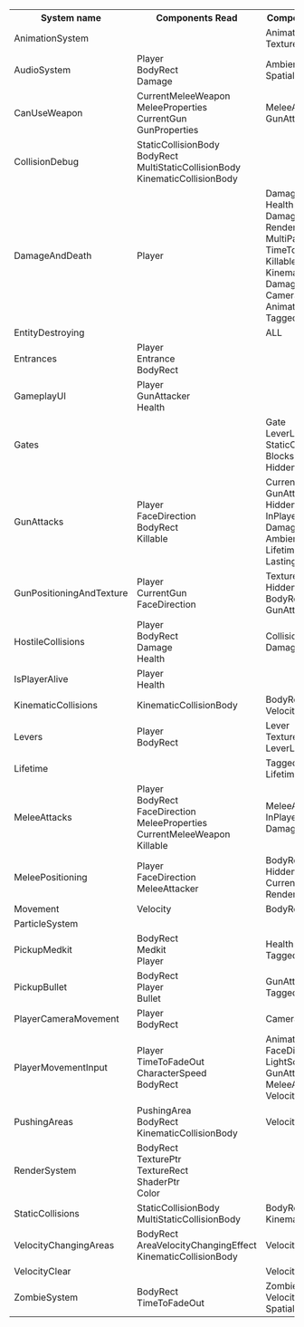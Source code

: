 <html>
<head>
<link rel="stylesheet" href="style.css">
</head>
<body>
<table>
<tr>
<th>System name</th>
<th>Components Read</th>
<th>Components Modified</th>
</tr>
<tr>
<td>AnimationSystem</td>
<td>
</td>
<td>
AnimationData<br />
TextureRect<br />
</td>
</tr>
<tr>
<td>AudioSystem</td>
<td>
Player<br />
BodyRect<br />
Damage<br />
</td>
<td>
AmbientSound<br />
SpatialSound<br />
</td>
</tr>
<tr>
<td>CanUseWeapon</td>
<td>
CurrentMeleeWeapon<br />
MeleeProperties<br />
CurrentGun<br />
GunProperties<br />
</td>
<td>
MeleeAttacker<br />
GunAttacker<br />
</td>
</tr>
<tr>
<td>CollisionDebug</td>
<td>
StaticCollisionBody<br />
BodyRect<br />
MultiStaticCollisionBody<br />
KinematicCollisionBody<br />
</td>
<td>
</td>
</tr>
<tr>
<td>DamageAndDeath</td>
<td>
Player<br />
</td>
<td>
DamageTag<br />
Health<br />
DamageAnimation<br />
RenderQuad<br />
MultiParticleEmitter<br />
TimeToFadeOut<br />
Killable<br />
KinematicCollisionBody<br />
Damage<br />
Camera<br />
AnimationData<br />
TaggedToDestroy<br />
</td>
</tr>
<tr>
<td>EntityDestroying</td>
<td>
</td>
<td>
ALL<br />
</td>
</tr>
<tr>
<td>Entrances</td>
<td>
Player<br />
Entrance<br />
BodyRect<br />
</td>
<td>
</td>
</tr>
<tr>
<td>GameplayUI</td>
<td>
Player<br />
GunAttacker<br />
Health<br />
</td>
<td>
</td>
</tr>
<tr>
<td>Gates</td>
<td>
</td>
<td>
Gate<br />
LeverListener<br />
StaticCollisionBody<br />
BlocksLight<br />
HiddenForRenderer<br />
</td>
</tr>
<tr>
<td>GunAttacks</td>
<td>
Player<br />
FaceDirection<br />
BodyRect<br />
Killable<br />
</td>
<td>
CurrentGun<br />
GunAttacker<br />
HiddenForRenderer<br />
InPlayerAttackArea<br />
DamageTag<br />
AmbientSound<br />
Lifetime<br />
LastingShot<br />
</td>
</tr>
<tr>
<td>GunPositioningAndTexture</td>
<td>
Player<br />
CurrentGun<br />
FaceDirection<br />
</td>
<td>
TextureRect<br />
HiddenForRenderer<br />
BodyRect<br />
GunAttacker<br />
</td>
</tr>
<tr>
<td>HostileCollisions</td>
<td>
Player<br />
BodyRect<br />
Damage<br />
Health<br />
</td>
<td>
CollisionWithPlayer<br />
DamageTag<br />
</td>
</tr>
<tr>
<td>IsPlayerAlive</td>
<td>
Player<br />
Health<br />
</td>
<td>
</td>
</tr>
<tr>
<td>KinematicCollisions</td>
<td>
KinematicCollisionBody<br />
</td>
<td>
BodyRect<br />
Velocity<br />
</td>
</tr>
<tr>
<td>Levers</td>
<td>
Player<br />
BodyRect<br />
</td>
<td>
Lever<br />
TextureRect<br />
LeverListener<br />
</td>
</tr>
<tr>
<td>Lifetime</td>
<td>
</td>
<td>
TaggedToDestroy<br />
Lifetime<br />
</td>
</tr>
<tr>
<td>MeleeAttacks</td>
<td>
Player<br />
BodyRect<br />
FaceDirection<br />
MeleeProperties<br />
CurrentMeleeWeapon<br />
Killable<br />
</td>
<td>
MeleeAttacker<br />
InPlayerAttackArea<br />
DamageTag<br />
</td>
</tr>
<tr>
<td>MeleePositioning</td>
<td>
Player<br />
FaceDirection<br />
MeleeAttacker<br />
</td>
<td>
BodyRect<br />
HiddenForRenderer<br />
CurrentMeleeWeapon<br />
RenderQuad<br />
</td>
</tr>
<tr>
<td>Movement</td>
<td>
Velocity<br />
</td>
<td>
BodyRect<br />
</td>
</tr>
<tr>
<td>ParticleSystem</td>
<td>
<br />
</td>
<td>
<br />
</td>
</tr>
<tr>
<td>PickupMedkit</td>
<td>
BodyRect<br />
Medkit<br />
Player<br />
</td>
<td>
Health<br />
TaggedToDestroy<br />
</td>
</tr>
<tr>
<td>PickupBullet</td>
<td>
BodyRect<br />
Player<br />
Bullet<br />
</td>
<td>
GunAttacker<br />
TaggedToDestroy<br />
</td>
</tr>
<tr>
<td>PlayerCameraMovement</td>
<td>
Player<br />
BodyRect<br />
</td>
<td>
Camera<br />
</td>
</tr>
<tr>
<td>PlayerMovementInput</td>
<td>
Player<br />
TimeToFadeOut<br />
CharacterSpeed<br />
BodyRect<br />
</td>
<td>
AnimationData<br />
FaceDirection<br />
LightSource<br />
GunAttacker<br />
MeleeAttacker<br />
Velocity<br />
</td>
</tr>
<tr>
<td>PushingAreas</td>
<td>
PushingArea<br />
BodyRect<br />
KinematicCollisionBody<br />
</td>
<td>
Velocity<br />
</td>
</tr>
<tr>
<td>RenderSystem</td>
<td>
BodyRect<br />
TexturePtr<br />
TextureRect<br />
ShaderPtr<br />
Color<br />
</td>
<td>
</td>
</tr>
<tr>
<td>StaticCollisions</td>
<td>
StaticCollisionBody<br />
MultiStaticCollisionBody<br />
</td>
<td>
BodyRect<br />
KinematicCollisionBody<br />
</td>
</tr>
<tr>
<td>VelocityChangingAreas</td>
<td>
BodyRect<br />
AreaVelocityChangingEffect<br />
KinematicCollisionBody<br />
</td>
<td>
Velocity<br />
</td>
</tr>
<tr>
<td>VelocityClear</td>
<td>
</td>
<td>
Velocity<br />
</td>
</tr>
<tr>
<td>ZombieSystem</td>
<td>
BodyRect<br />
TimeToFadeOut<br />
</td>
<td>
Zombie<br />
Velocity<br />
SpatialSound<br />
</td>
</tr>
</table>
</body>
</html>
